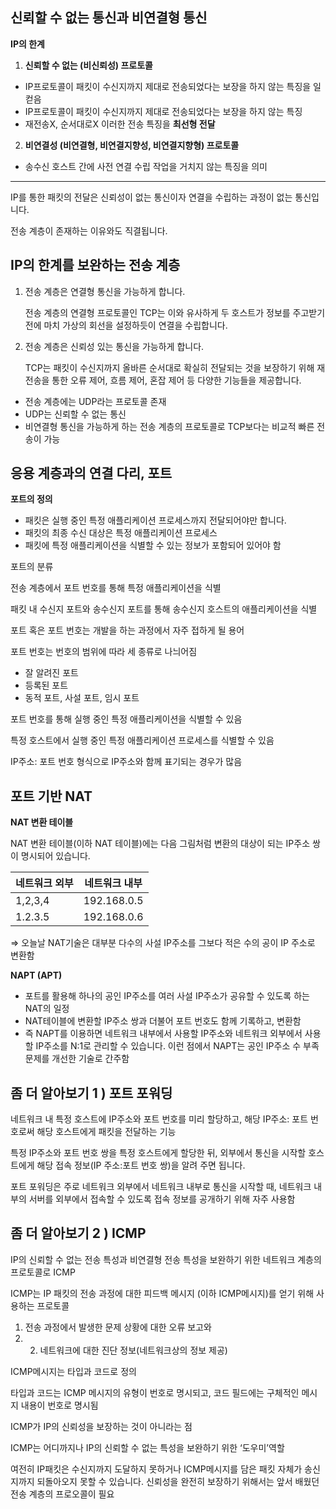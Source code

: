 ## **신뢰할 수 없는 통신과 비연결형 통신**

**IP의 한계**

1. **신뢰할 수 없는 (비신뢰성) 프로토콜**

-   IP프로토콜이 패킷이 수신지까지 제대로 전송되었다는 보장을 하지 않는 특징을 일컫음
-   IP프로토콜이 패킷이 수신지까지 제대로 전송되었다는 보장을 하지 않는 특징
-   재전송X, 순서대로X 이러한 전송 특징을 **최선형 전달**

2. **비연결성 (비연결형, 비연결지향성, 비연결지향형) 프로토콜**

-   송수신 호스트 간에 사전 연결 수립 작업을 거치지 않는 특징을 의미

---

IP를 통한 패킷의 전달은 신뢰성이 없는 통신이자 연결을 수립하는 과정이 없는 통신입니다.

전송 계층이 존재하는 이유와도 직결됩니다.

## **IP의 한계를 보완하는 전송 계층**

1. 전송 계층은 연결형 통신을 가능하게 합니다.

    전송 계층의 연결형 프로토콜인 TCP는 이와 유사하게 두 호스트가 정보를 주고받기 전에 마치 가상의 회선을 설정하듯이 연결을 수립합니다.

2. 전송 계층은 신뢰성 있는 통신을 가능하게 합니다.

    TCP는 패킷이 수신지까지 올바른 순서대로 확실히 전달되는 것을 보장하기 위해 재전송을 통한 오류 제어, 흐름 제어, 혼잡 제어 등 다양한 기능들을 제공합니다.

-   전송 계층에는 UDP라는 프로토콜 존재
-   UDP는 신뢰할 수 없는 통신
-   비연결형 통신을 가능하게 하는 전송 계층의 프로토콜로 TCP보다는 비교적 빠른 전송이 가능

## **응용 계층과의 연결 다리, 포트**

**포트의 정의**

-   패킷은 실행 중인 특정 애플리케이션 프로세스까지 전달되어야만 합니다.
-   패킷의 최종 수신 대상은 특정 애플리케이션 프로세스
-   패킷에 특정 애플리케이션을 식별할 수 있는 정보가 포함되어 있어야 함

포트의 분류

전송 계층에서 포트 번호를 통해 특정 애플리케이션을 식별

패킷 내 수신지 포트와 송수신지 포트를 통해 송수신지 호스트의 애플리케이션을 식별

포트 혹은 포트 번호는 개발을 하는 과정에서 자주 접하게 될 용어

포트 번호는 번호의 범위에 따라 세 종류로 나늬어짐

-   잘 알려진 포트
-   등록된 포트
-   동적 포트, 사설 포트, 임시 포트

포트 번호를 통해 실행 중인 특정 애플리케이션을 식별할 수 있음

특정 호스트에서 실행 중인 특정 애플리케이션 프로세스를 식별할 수 있음

IP주소: 포트 번호 형식으로 IP주소와 함께 표기되는 경우가 많음

## **포트 기반 NAT**

**NAT 변환 테이블**

NAT 변환 테이블(이하 NAT 테이블)에는 다음 그림처럼 변환의 대상이 되는 IP주소 쌍이 명시되어 있습니다.

| 네트워크 외부 | 네트워크 내부 |
| ------------- | ------------- |
| 1,2,3,4       | 192.168.0.5   |
| 1.2.3.5       | 192.168.0.6   |

⇒ 오늘날 NAT기술은 대부분 다수의 사설 IP주소를 그보다 적은 수의 공이 IP 주소로 변환함

**NAPT (APT)**

-   포트를 활용해 하나의 공인 IP주소를 여러 사설 IP주소가 공유할 수 있도록 하는 NAT의 일정
-   NAT테이블에 변환할 IP주소 쌍과 더불어 포트 번호도 함께 기록하고, 변환함
-   즉 NAPT를 이용하면 네트워크 내부에서 사용할 IP주소와 네트워크 외부에서 사용할 IP주소를 N:1로 관리할 수 있습니다. 이런 점에서 NAPT는 공인 IP주소 수 부족 문제를 개선한 기술로 간주함

## 좀 더 알아보기 1 ) 포트 포워딩

네트워크 내 특정 호스트에 IP주소와 포트 번호를 미리 할당하고, 해당 IP주소: 포트 번호로써 해당 호스트에게 패킷을 전달하는 기능

특정 IP주소와 포트 번호 쌍을 특정 호스트에게 할당한 뒤, 외부에서 통신을 시작할 호스트에게 해당 접속 정보(IP 주소:포트 번호 쌍)을 알려 주면 됩니다.

포트 포워딩은 주로 네트워크 외부에서 네트워크 내부로 통신을 시작할 때, 네트워크 내부의 서버를 외부에서 접속할 수 있도록 접속 정보를 공개하기 위해 자주 사용함

## 좀 더 알아보기 2 ) ICMP

IP의 신뢰할 수 없는 전송 특성과 비연결형 전송 특성을 보완하기 위한 네트워크 계층의 프로토콜로 ICMP

ICMP는 IP 패킷의 전송 과정에 대한 피드백 메시지 (이하 ICMP메시지)를 얻기 위해 사용하는 프로토콜

1. 전송 과정에서 발생한 문제 상황에 대한 오류 보고와
2.  2. 네트워크에 대한 진단 정보(네트워크상의 정보 제공)

ICMP메시지는 타입과 코드로 정의

타입과 코드는 ICMP 메시지의 유형이 번호로 명시되고, 코드 필드에는 구체적인 메시지 내용이 번호로 명시됨

ICMP가 IP의 신뢰성을 보장하는 것이 아니라는 점

ICMP는 어디까지나 IP의 신뢰할 수 없는 특성을 보완하기 위한 ‘도우미’역할

여전히 IP패킷은 수신지까지 도달하지 못하거나 ICMP메시지를 담은 패킷 자체가 송신지까지 되돌아오지 못할 수 있습니다.
신뢰성을 완전히 보장하기 위해서는 앞서 배웠던 전송 계층의 프로오콜이 필요
